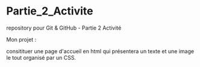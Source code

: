 # Partie_2_Activite
repository pour Git &amp; GitHub - Partie 2 Activité

Mon projet :

consitituer une page d'accueil en html qui présentera un texte et une image le tout organisé par un CSS.
